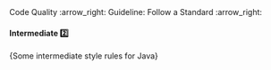 <link rel="stylesheet" href="{{baseUrl}}/css/textbook.css">

<div class="website-content">

<div id="path">Code Quality :arrow_right: Guideline: Follow a Standard :arrow_right:</div>

<div id="title">

#### Intermediate :two:

</div>

<div id="body">

{Some intermediate style rules for Java}

</div>

</div>
